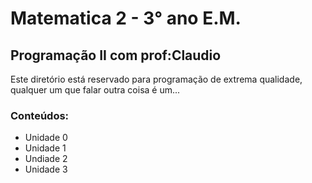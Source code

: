 # Matematica 2 - 3° ano E.M.

## Programação II com prof:Claudio

Este diretório está reservado para programação de extrema qualidade, qualquer um que falar outra coisa é um...

### Conteúdos:
- Unidade 0
- Unidade 1
- Undiade 2
- Unidade 3
